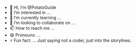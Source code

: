 - 👋 Hi, I’m @PotatoGuide
- 👀 I’m interested in ...
- 🌱 I’m currently learning ...
- 💞️ I’m looking to collaborate on ...
- 📫 How to reach me ...
- 😄 Pronouns: ...
- ⚡ Fun fact: ...
Just saying not a coder, just into the storylines.
<!---
PotatoGuide/PotatoGuide is a ✨ special ✨ repository because its `README.md` (this file) appears on your GitHub profile.
You can click the Preview link to take a look at your changes.
--->

